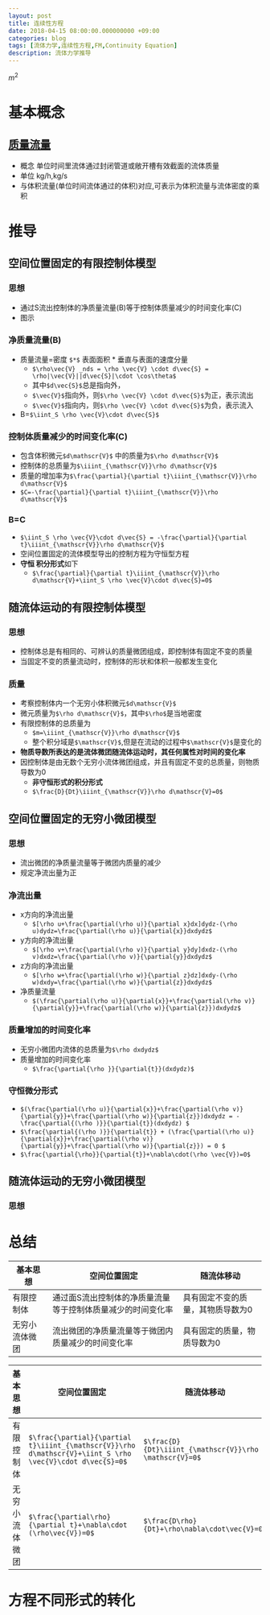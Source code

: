 ```yaml
---
layout: post
title: 连续性方程
date: 2018-04-15 08:00:00.000000000 +09:00
categories: blog
tags: [流体力学,连续性方程,FM,Continuity Equation]
description: 流体力学推导
---
```


$m^2$
# 基本概念
## [质量流量](https://baike.baidu.com/item/质量流量/5137923)
- 概念 单位时间里流体通过封闭管道或敞开槽有效截面的流体质量
- 单位 kg/h,kg/s
- 与体积流量(单位时间流体通过的体积)对应,可表示为体积流量与流体密度的乘积

# 推导
## 空间位置固定的有限控制体模型
### 思想
- 通过S流出控制体的净质量流量(B)等于控制体质量减少的时间变化率(C)
- 图示
### 净质量流量(B)
- 质量流量=密度 ```$*$``` 表面面积 * 垂直与表面的速度分量
    - ```$\rho\vec{V} _nds = \rho \vec{V} \cdot d\vec{S} = \rho|\vec{V}||d\vec{S}|\cdot \cos\theta$```
    - 其中```$d\vec{S}$```总是指向外，
    - ```$\vec{V}$```指向外，则```$\rho \vec{V} \cdot d\vec{S}$```为正，表示流出
    - ```$\vec{V}$```指向内，则```$\rho \vec{V} \cdot d\vec{S}$```为负，表示流入
- B=```$\iint_S \rho \vec{V}\cdot d\vec{S}$```

### 控制体质量减少的时间变化率(C)
- 包含体积微元```$d\mathscr{V}$``` 中的质量为```$\rho d\mathscr{V}$```
- 控制体的总质量为```$\iiint_{\mathscr{V}}\rho d\mathscr{V}$```
- 质量的增加率为```$\frac{\partial}{\partial t}\iiint_{\mathscr{V}}\rho d\mathscr{V}$```
- ```$C=-\frac{\partial}{\partial t}\iiint_{\mathscr{V}}\rho d\mathscr{V}$```
### B=C
- ```$\iint_S \rho \vec{V}\cdot d\vec{S} = -\frac{\partial}{\partial t}\iiint_{\mathscr{V}}\rho d\mathscr{V}$```
- 空间位置固定的流体模型导出的控制方程为守恒型方程
- **守恒 积分形式**如下
    - ```$\frac{\partial}{\partial t}\iiint_{\mathscr{V}}\rho d\mathscr{V}+\iint_S \rho \vec{V}\cdot d\vec{S}=0$``` 


## 随流体运动的有限控制体模型
### 思想
- 控制体总是有相同的、可辨认的质量微团组成，即控制体有固定不变的质量
- 当固定不变的质量流动时，控制体的形状和体积一般都发生变化
### 质量
- 考察控制体内一个无穷小体积微元```$d\mathscr{V}$```
- 微元质量为```$\rho d\mathscr{V}$```，其中```$\rho$```是当地密度
- 有限控制体的总质量为
    - ```$m=\iiint_{\mathscr{V}}\rho d\mathscr{V}$```  
    - 整个积分域是```$\mathscr{V}$```,但是在流动的过程中```$\mathscr{V}$```是变化的
- **物质导数所表达的是流体微团随流体运动时，其任何属性对时间的变化率**
- 因控制体是由无数个无穷小流体微团组成，并且有固定不变的总质量，则物质导数为0
    - **非守恒形式的积分形式**
    - ```$\frac{D}{Dt}\iiint_{\mathscr{V}}\rho d\mathscr{V}=0$```

## 空间位置固定的无穷小微团模型
### 思想
- 流出微团的净质量流量等于微团内质量的减少
- 规定净流出量为正
### 净流出量
- x方向的净流出量
    - ```$[\rho u+\frac{\partial(\rho u)}{\partial x}dx]dydz-(\rho u)dydz=\frac{\partial(\rho u)}{\partial{x}}dxdydz$```
- y方向的净流出量
    - ```$[\rho v+\frac{\partial(\rho v)}{\partial y}dy]dxdz-(\rho v)dxdz=\frac{\partial(\rho v)}{\partial{y}}dxdydz$```
- z方向的净流出量
    - ```$[\rho w+\frac{\partial(\rho w)}{\partial z}dz]dxdy-(\rho w)dxdy=\frac{\partial(\rho w)}{\partial{z}}dxdydz$```
- 净质量流量
    - ```$(\frac{\partial(\rho u)}{\partial{x}}+\frac{\partial(\rho v)}{\partial{y}}+\frac{\partial(\rho w)}{\partial{z}})dxdydz$```
### 质量增加的时间变化率
- 无穷小微团内流体的总质量为```$\rho dxdydz$```
- 质量增加的时间变化率
    - ```$\frac{\partial{\rho }}{\partial{t}}(dxdydz)$```
### 守恒微分形式
- ```$(\frac{\partial(\rho u)}{\partial{x}}+\frac{\partial(\rho v)}{\partial{y}}+\frac{\partial(\rho w)}{\partial{z}})dxdydz = -\frac{\partial{(\rho )}}{\partial{t}}(dxdydz) $```
- ```$\frac{\partial{(\rho )}}{\partial{t}} + (\frac{\partial(\rho u)}{\partial{x}}+\frac{\partial(\rho v)}{\partial{y}}+\frac{\partial(\rho w)}{\partial{z}}) = 0 $```
- ```$\frac{\partial{\rho}}{\partial{t}}+\nabla\cdot(\rho \vec{V})=0$```
## 随流体运动的无穷小微团模型
### 思想
### 

# 总结

基本思想 | 空间位置固定 | 随流体移动
---|---|---
有限控制体 | 通过面S流出控制体的净质量流量等于控制体质量减少的时间变化率 | 具有固定不变的质量，其物质导数为0
无穷小流体微团 | 流出微团的净质量流量等于微团内质量减少的时间变化率 | 具有固定的质量，物质导数为0


基本思想 | 空间位置固定 | 随流体移动
---|---|---
有限控制体 | ```$\frac{\partial}{\partial t}\iiint_{\mathscr{V}}\rho d\mathscr{V}+\iint_S \rho \vec{V}\cdot d\vec{S}=0$``` | ```$\frac{D}{Dt}\iiint_{\mathscr{V}}\rho d \mathscr{V}=0$```
无穷小流体微团 | ```$\frac{\partial\rho}{\partial t}+\nabla\cdot (\rho\vec{V})=0$``` | ```$\frac{D\rho}{Dt}+\rho\nabla\cdot\vec{V}=0$```



# 方程不同形式的转化

